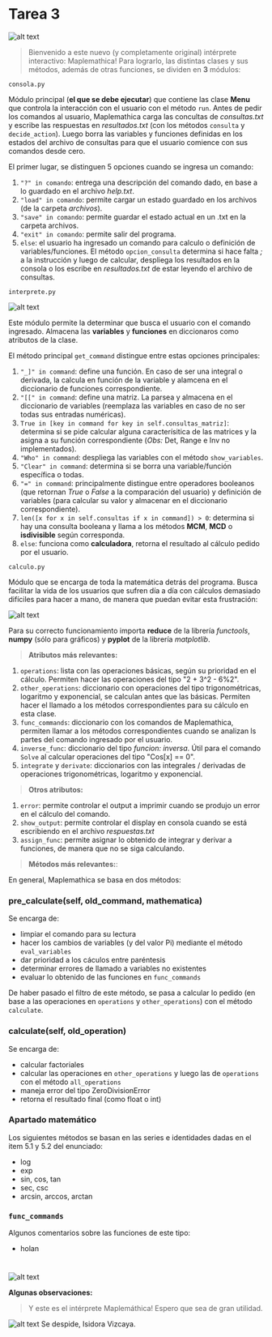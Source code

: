 # Tarea 3
![alt text](http://67.media.tumblr.com/30835bf9e8d809a6f944a921a80a650c/tumblr_inline_o0eoxv67QK1tbe472_500.gif "MAPLEMATHICA")
> Bienvenido a este nuevo (y completamente original) intérprete interactivo: Maplemathica!
> Para lograrlo, las distintas clases y sus métodos, además de otras funciones, se dividen en **3** módulos:

```
consola.py
```
Módulo principal (**el que se debe ejecutar**) que contiene las clase **Menu** que controla la interacción con el usuario con el método `run`.
Antes de pedir los comandos al usuario, Maplemathica carga las concultas de *consultas.txt* y escribe las respuestas en *resultados.txt* 
(con los métodos `consulta` y `decide_action`).
Luego borra las variables y funciones definidas en los estados del archivo de consultas para que el usuario comience con sus comandos desde cero.

El primer lugar, se distinguen 5 opciones cuando se ingresa un comando:

1. `"?" in comando`: entrega una descripción del comando dado, en base a lo guardado en el archivo *help.txt*.
2. `"load" in comando`: permite cargar un estado guardado en los archivos (de la carpeta *archivos*).
3. `"save" in comando`: permite guardar el estado actual en un .txt en la carpeta archivos.
4. `"exit" in comando`: permite salir del programa.
5. `else`: el usuario ha ingresado un comando para calculo o definición de variables/funciones. El método `opcion_consulta` determina si hace
falta *;* a la instrucción y luego de calcular, despliega los resultados en la consola o los escribe en *resultados.txt* de estar leyendo el 
archivo de consultas.

```
interprete.py
```
![alt text](https://media.giphy.com/media/AXorq76Tg3Vte/giphy.gif "MAPLEMATHICA")

Este módulo permite la determinar que busca el usuario con el comando ingresado. Almacena las **variables** y **funciones** en diccionaros como atributos de la clase.

El método principal `get_command` distingue entre estas opciones principales:

1. `"_]" in command`: define una función. En caso de ser una integral o derivada, la calcula en función de la variable y alamcena en el diccionario de funciones correspondiente.
2. `"[[" in command`: define una matriz. La parsea y almacena en el diccionario de variables (reemplaza las variables en caso de no ser todas sus entradas numéricas).
3. `True in [key in command for key in self.consultas_matriz]`: determina si se pide calcular alguna caracterísitica de las matrices y la asigna a su función correspondiente (*Obs:* Det, Range e Inv no implementados).
4. `"Who" in command`: despliega las variables con el método `show_variables`.
5. `"Clear" in command`: determina si se borra una variable/función específica o todas.
6. `"=" in command`: principalmente distingue entre operadores booleanos (que retornan *True* o *False* a la comparación del usuario) y definición de variables (para calcular su valor y almacenar en el diccionario correspondiente).
7. `len([x for x in self.consultas if x in command]) > 0`: determina si hay una consulta booleana y llama a los métodos **MCM**, **MCD** o **isdivisible** según corresponda.
8. `else`: funciona como **calculadora**, retorna el resultado al cálculo pedido por el usuario.

```
calculo.py
```
Módulo que se encarga de toda la matemática detrás del programa. Busca facilitar la vida de los usuarios que sufren día a día con cálculos demasiado difíciles para hacer a mano, de manera que puedan evitar esta frustración:

![alt text](https://media.giphy.com/media/PW24kUmUv3vlm/giphy.gif "Casi como mi frustracion haciendo esta tarea...")

Para su correcto funcionamiento importa **reduce** de la librería *functools*, **numpy** (sólo para gráficos) y **pyplot** de la librería *matplotlib*.

> **Atributos más relevantes:**

1. `operations`: lista con las operaciones básicas, según su prioridad en el cálculo. Permiten hacer las operaciones del tipo "2 + 3^2 - 6%2".
2. `other_operations`: diccionario con operaciones del tipo trigonométricas, logaritmo y exponencial, se calculan antes que las básicas. Permiten hacer el llamado a los métodos correspondientes para su cálculo en esta clase.
3. `func_commands`: diccionario con los comandos de Maplemathica, permiten llamar a los métodos correspondientes cuando se analizan ls partes del comando ingresado por el usuario.
4. `inverse_func`: diccionario del tipo *funcion: inversa*. Útil para el comando `Solve` al calcular operaciones del tipo "Cos[x] == 0".
5. `integrate` y `derivate`: diccionarios con las integrales / derivadas de operaciones trigonométricas, logaritmo y exponencial.

> **Otros atributos:**

1. `error`: permite controlar el output a imprimir cuando se produjo un error en el cálculo del comando.
2. `show_output`: permite controlar el display en consola cuando se está escribiendo en el archivo *respuestas.txt*
3. `assign_func`: permite asignar lo obtenido de integrar y derivar a funciones, de manera que no se siga calculando.

> **Métodos más relevantes:**:

En general, Maplemathica se basa en dos métodos:

### pre_calculate(self, old_command, mathematica)
Se encarga de:

* limpiar el comando para su lectura
* hacer los cambios de variables (y del valor Pi) mediante el método `eval_variables`
* dar prioridad a los cáculos entre paréntesis
* determinar errores de llamado a variables no existentes
* evaluar lo obtenido de las funciones en `func_commands`

De haber pasado el filtro de este método, se pasa a calcular lo pedido (en base a las operaciones en `operations` y `other_operations`) con el método `calculate`.

### calculate(self, old_operation)
Se encarga de:

* calcular factoriales
* calcular las operaciones en `other_operations` y luego las de `operations` con el método `all_operations`
* maneja error del tipo ZeroDivisionError
* retorna el resultado final (como float o int)

### Apartado matemático

Los siguientes métodos se basan en las series e identidades dadas en el item 5.1 y 5.2 del enunciado:

* log
* exp
* sin, cos, tan
* sec, csc
* arcsin, arccos, arctan

### `func_commands`

Algunos comentarios sobre las funciones de este tipo:

* holan

#
![alt text](https://media.giphy.com/media/9JjnmOwXxOmLC/giphy.gif "Algo más?")

**Algunas observaciones:**



> Y este es el intérprete Maplemáthica! Espero que sea de gran utilidad.

![alt text](https://media.giphy.com/media/k1bSa7EHfYHh6/giphy.gif "Like a Bob")
Se despide,
Isidora Vizcaya.
